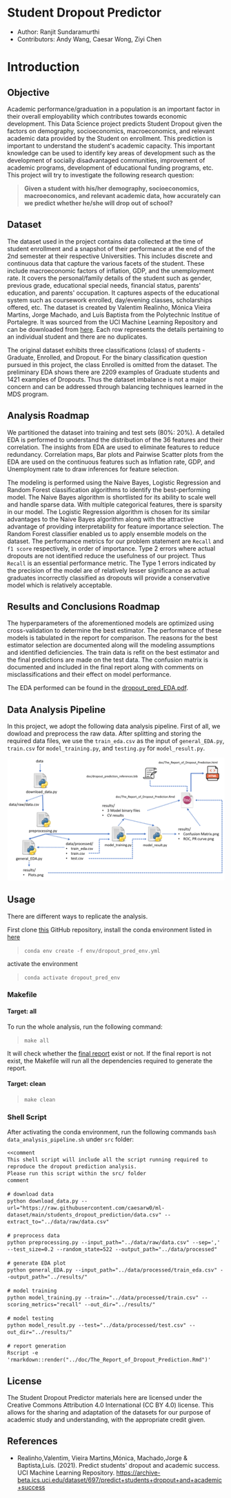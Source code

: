 # Student Dropout Predictor


* Author: Ranjit Sundaramurthi
* Contributors: Andy Wang, Caesar Wong, Ziyi Chen



# Introduction


## Objective


Academic performance/graduation in a population is an important factor in their overall employability which contributes towards economic development. This Data Science project predicts Student Dropout given the factors on demography, socioeconomics, macroeconomics, and relevant academic data provided by the Student on enrollment. This prediction is important to understand the student's academic capacity. This important knowledge can be used to identify key areas of development such as the development of socially disadvantaged communities, improvement of academic programs, development of educational funding programs, etc.  This project will try to investigate the following research question:

> **Given a student with his/her demography, socioeconomics, macroeconomics, and relevant academic data, how accurately can we predict whether he/she will drop out of school?**



## Dataset


The dataset used in the project contains data collected at the time of student enrollment and a snapshot of their performance at the end of the 2nd semester at their respective Universities. This includes discrete and continuous data that capture the various facets of the student. These include macroeconomic factors of inflation, GDP, and the unemployment rate. It covers the personal/family details of the student such as gender, previous grade, educational special needs, financial status, parents' education, and parents' occupation. It captures aspects of the educational system such as coursework enrolled, day/evening classes, scholarships offered, etc. The dataset is created by Valentim Realinho, Mónica Vieira Martins, Jorge Machado, and Luís Baptista from the Polytechnic Institue of Portalegre. It was sourced from the UCI Machine Learning Repository and can be downloaded from [here](https://archive-beta.ics.uci.edu/dataset/697/predict+students+dropout+and+academic+success). Each row represents the details pertaining to an individual student and there are no duplicates. 


The original dataset exhibits three classifications (class) of students - Graduate, Enrolled, and Dropout. For the binary classification question pursued in this project, the class Enrolled is omitted from the dataset. The preliminary EDA shows there are 2209 examples of Graduate students and 1421 examples of Dropouts. Thus the dataset imbalance is not a major concern and can be addressed through balancing techniques learned in the MDS program.  


## Analysis Roadmap


We partitioned the dataset into training and test sets (80%: 20%). A detailed EDA is performed to understand the distribution of the 36 features and their correlation. The insights from EDA are used to eliminate features to reduce redundancy. Correlation maps, Bar plots and Pairwise Scatter plots from the EDA are  used on the continuous features such as Inflation rate, GDP, and Unemployment rate to draw inferences for feature selection.    


The modeling is performed using the Naive Bayes, Logistic Regression and Random Forest classification algorithms to identify the best-performing model. The Naive Bayes algorithm is shortlisted for its ability to scale well and handle sparse data. With multiple categorical features, there is sparsity in our model. The Logistic Regression algorithm is chosen for its similar advantages to the Naive Bayes algorithm along with the attractive advantage of providing interpretability for feature importance selection. The Random Forest classifier enabled us to apply ensemble models on the dataset. The performance metrics for our problem statement are `Recall` and `f1 score` respectively, in order of importance. Type 2 errors where actual dropouts are not identified reduce the usefulness of our project. Thus `Recall` is an essential performance metric. The Type 1 errors indicated by the precision of the model are of relatively lesser significance as actual graduates incorrectly classified as dropouts will provide a conservative model which is relatively acceptable.

## Results and Conclusions Roadmap

The hyperparameters of the aforementioned models are optimized using cross-validation to determine the best estimator. The performance of these models is tabulated in the report for comparison. The reasons for the best estimator selection are documented along will the modeling assumptions and identified deficiencies. The train data is refit on the best estimator and the final predictions are made on the test data. The confusion matrix is documented and included in the final report along with comments on misclassifications and their effect on model performance.

The EDA performed can be found in the [dropout_pred_EDA.pdf](https://github.com/UBC-MDS/dropout-predictions/blob/main/src/dropout_pred_EDA.pdf).

## Data Analysis Pipeline

In this project, we adopt the following data analysis pipeline. First of all, we dowload and preprocess the raw data. After splitting and storing the required data files, we use the `train_eda.csv` as the input of `general_EDA.py`, `train.csv` for `model_training.py`, and `testing.py` for `model_result.py`.

![plot](doc/data_analysis_pipeline.png)

## Usage

There are different ways to replicate the analysis.


First clone [this](https://github.com/UBC-MDS/dropout-predictions.git) GitHub repository, install the
conda environment listed in [here](https://github.com/UBC-MDS/dropout-predictions/blob/main/env/dropout_pred_env.yml) 
> `conda env create -f env/dropout_pred_env.yml`

activate the environment 
> `conda activate dropout_pred_env`

### Makefile

#### Target: all

To run the whole analysis, run the following command:

> `make all`

It will check whether the [final report](doc/The_Report_of_Dropout_Prediction.html) exist or not. If the final report is not exist, the Makefile will run all the dependencies required to generate the report.

#### Target: clean
    
> `make clean`

### Shell Script

After activating the conda environment, run the following commands `bash data_analysis_pipeline.sh` under `src` folder:

    <<comment
    This shell script will include all the script running required to reproduce the dropout prediction analysis.
    Please run this script within the src/ folder
    comment

    # download data
    python download_data.py --url="https://raw.githubusercontent.com/caesarw0/ml-dataset/main/students_dropout_prediction/data.csv" --extract_to="../data/raw/data.csv"

    # preprocess data 
    python preprocessing.py --input_path="../data/raw/data.csv" --sep=',' --test_size=0.2 --random_state=522 --output_path="../data/processed"

    # generate EDA plot
    python general_EDA.py --input_path="../data/processed/train_eda.csv" --output_path="../results/"

    # model training
    python model_training.py --train="../data/processed/train.csv" --scoring_metrics="recall" --out_dir="../results/"

    # model testing
    python model_result.py --test="../data/processed/test.csv" --out_dir="../results/"

    # report generation
    Rscript -e 'rmarkdown::render("../doc/The_Report_of_Dropout_Prediction.Rmd")'


## License

The Student Dropout Predictor materials here are licensed under the Creative Commons Attribution 4.0 International (CC BY 4.0) license. This allows for the sharing and adaptation of the datasets for our purpose of academic study and understanding, with the appropriate credit given.


## References

- Realinho,Valentim, Vieira Martins,Mónica, Machado,Jorge & Baptista,Luís. (2021). Predict students' dropout and academic success. UCI Machine Learning Repository. https://archive-beta.ics.uci.edu/dataset/697/predict+students+dropout+and+academic+success

